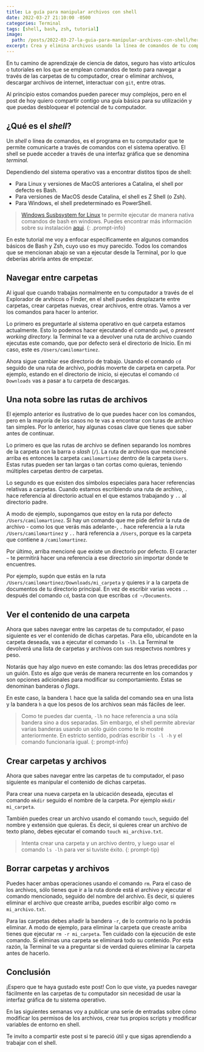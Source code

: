 ```yaml
---
title: La guía para manipular archivos con shell
date: 2022-03-27 21:10:00 -0500
categories: Terminal
tags: [shell, bash, zsh, tutorial]
image: 
  path: /posts/2022-03-27-la-guia-para-manipular-archivos-con-shell/hero.png
excerpt: Crea y elimina archivos usando la línea de comandos de tu computador.
---
```


En tu camino de aprendizaje de ciencia de datos, seguro has visto artículos o tutoriales en los que se emplean comandos de texto para navegar a través de las carpetas de tu computador, crear o eliminar archivos, descargar archivos de internet, interactuar con `git`, entre otras.

Al principio estos comandos pueden parecer muy complejos, pero en el post de hoy quiero compartir contigo una guía básica para su utilización y que puedas desbloquear el potencial de tu computador.

## ¿Qué es el *shell*?

Un *shell* o línea de comandos, es el programa en tu computador que te permite comunicarte a través de comandos con el sistema operativo. El shell se puede acceder a través de una interfaz gráfica que se denomina *terminal.*

Dependiendo del sistema operativo vas a encontrar distitos tipos de shell:

- Para Linux y versiones de MacOS anteriores a Catalina, el shell por defecto es Bash.
- Para versiones de MacOS desde Catalina, el shell es Z Shell (o Zsh).
- Para Windows, el shell predeterminado es PowerShell.

> [Windows Susbsystem for Linux](https://docs.microsoft.com/en-us/windows/wsl/about) te permite ejecutar de manera nativa comandos de bash en windows. Puedes encontrar más información sobre su instalación [aqui](https://docs.microsoft.com/en-us/windows/wsl/install).
{: .prompt-info}

En este tutorial me voy a enfocar específicamente en algunos comandos básicos de Bash y Zsh, cuyo uso es muy parecido. Todos los comandos que se mencionan abajo se van a ejecutar desde la Terminal, por lo que deberías abrirla antes de empezar.

## Navegar entre carpetas

Al igual que cuando trabajas normalmente en tu computador a través de el Explorador de arvhicos o Finder, en el shell puedes desplazarte entre carpetas, crear carpetas nuevas, crear archivos, entre otras. Vamos a ver los comandos para hacer lo anterior.

Lo primero es preguntarle al sistema operativo en qué carpeta estamos actualmente. Esto lo podemos hacer ejecutando el comando `pwd`, o *present working directory.* la Terminal te va a devolver una ruta de archivo cuando ejecutas este comando, que por defecto será el directorio de Inicio. En mi caso, este es `/Users/camilomartinez`.

Ahora sigue cambiar ese directorio de trabajo. Usando el comando `cd` seguido de una ruta de archivo, podrás moverte de carpeta en carpeta. Por ejemplo, estando en el directorio de inicio, si ejecutas el comando `cd Downloads` vas a pasar a tu carpeta de descargas.

## Una nota sobre las rutas de archivos

El ejemplo anterior es ilustrativo de lo que puedes hacer con los comandos, pero en la mayoría de los casos no te vas a encontrar con turas de archivo tan simples. Por lo anterior, hay algunas cosas clave que tienes que saber antes de continuar.

Lo primero es que las rutas de archivo se definen separando los nombres de la carpeta con la barra o *slash* (`/`). La ruta de archivos que mencioné arriba es entonces la carpeta `camilomartinez` dentro de la carpeta `Users`. Estas rutas pueden ser tan largas o tan cortas como quieras, teniendo múltiples carpetas dentro de carpetas.

Lo segundo es que existen dos símbolos especiales para hacer referencias relativas a carpetas. Cuando estamos escribiendo una ruta de archivo, `.` hace referencia al directorio actual en el que estamos trabajando y `..` al directorio padre.

A modo de ejemplo, supongamos que estoy en la ruta por defecto `/Users/camilomartinez`. Si hay un comando que me pide definir la ruta de archivo - como los que verás más adelante-, `.` hace referencia a la ruta `/Users/camilomartinez` y `..` hará referencia a `/Users`, porque es la carpeta que contiene a `/camilomartinez`.

Por último, arriba mencioné que existe un directorio por defecto. El caracter `~` te permitirá hacer una referencia a ese directorio sin importar donde te encuentres.

Por ejemplo, supón que estás en la ruta `/Users/camilomartinez/Downloads/mi_carpeta` y quieres ir a la carpeta de documentos de tu directorio principal. En vez de escribir varias veces `..` después del comando `cd`, basta con que escribas `cd ~/Documents`.

## Ver el contenido de una carpeta

Ahora que sabes navegar entre las carpetas de tu computador, el paso siguiente es ver el contenido de dichas carpetas. Para ello, ubicandote en la carpeta deseada, vas a ejecutar el comando `ls -lh`. La Terminal te devolverá una lista de carpetas y archivos con sus respectvos nombres y peso.

Notarás que hay algo nuevo en este comando: las dos letras precedidas por un guión. Esto es algo que verás de manera recurrente en los comandos y son opciones adicionales para modificar su comportamiento. Estas se denominan banderas o *flags*.

En este caso, la bandera `l` hace que la salida del comando sea en una lista y la bandera `h` a que los pesos de los archivos sean más fáciles de leer.

> Como te puedes dar cuenta, `-lh` no hace referencia a una sóla bandera sino a dos separadas. Sin embargo, el shell permite abreviar varias banderas usando un sólo guión como te lo mostré anteriormente. En estricto sentido, podrías escribir `ls -l -h` y el comando funcionaría igual.
{: prompt-info}

## Crear carpetas y archivos

Ahora que sabes navegar entre las carpetas de tu computador, el paso siguiente es manipular el contenido de dichas carpetas.

Para crear una nueva carpeta en la ubicación deseada, ejecutas el comando `mkdir` seguido el nombre de la carpeta. Por ejemplo `mkdir mi_carpeta`.

También puedes crear un archivo usando el comando `touch`, seguido del nombre y extensión que quieras. Es decir, si quieres crear un archivo de texto plano, debes ejecutar el comando `touch mi_archivo.txt`.

> Intenta crear una carpeta y un archivo dentro, y luego usar el comando `ls -lh` para ver si tuviste éxito.
{: prompt-tip}

## Borrar carpetas y archivos

Puedes hacer ambas operaciones usando el comando `rm`. Para el caso de los archivos, sólo tienes que ir a la ruta donde está el archivo y ejecutar el comando mencionado, seguido del nombre del archivo. Es decir, si quieres eliminar el archivo que creaste arriba, puedes escribir algo como `rm mi_archivo.txt`.

Para las carpetas debes añadir la bandera `-r`, de lo contrario no la podrás eliminar. A modo de ejemplo, para eliminar la carpeta que creaste arriba tienes que ejecutar `rm -r mi_carpeta`. Ten cuidado con la ejecución de este comando. Si eliminas una carpeta se eliminará todo su contenido. Por esta razón, la Terminal te va a preguntar si de verdad quieres eliminar la carpeta antes de hacerlo.

## Conclusión

¡Espero que te haya gustado este post! Con lo que viste, ya puedes navegar fácilmente en las carpetas de tu computador sin necesidad de usar la interfaz gráfica de tu sistema operativo.

En las siguientes semanas voy a publicar una serie de entradas sobre cómo modificar los permisos de los archivos, crear tus propios scripts y modificar variables de entorno en shell.

Te invito a compartir este post si te pareció útil y que sigas aprendiendo a trabajar con el shell.
